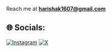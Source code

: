 Reach me at **harishak1607@gmail.com**


## 🌐 Socials:
[![Instagram](https://img.shields.io/badge/Instagram-%23E4405F.svg?logo=Instagram&logoColor=white)](https://instagram.com/a.k._.2004) [![X](https://img.shields.io/badge/X-black.svg?logo=X&logoColor=white)](https://x.com/@ak_harish1607) 

